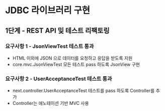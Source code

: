 # JDBC 라이브러리 구현

## 1단계 - REST API 및 테스트 리팩토링

### 요구사항 1 - JsonViewTest 테스트 통과
- HTML 이외에 JSON 으로 데이터를 요청하고 응답을 받도록 지원
- core.mvc.JsonViewTest 모든 테스트 pass 하도록 JsonView 구현

### 요구사항 2 - UserAcceptanceTest 테스트 통과
- next.controller.UserAcceptanceTest 테스트를 pass 하도록 Controller를 추가 
- Controller는 애노테이션 기반 MVC 사용